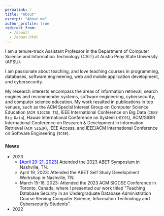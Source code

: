 ```yaml
---
permalink: /
title: "About"
excerpt: "About me"
author_profile: true
redirect_from: 
  - /about/
  - /about.html
---
```

I am a tenure-track Assistant Professor in the <a style="text-decoration:none" href="https://www.apsu.edu/csci/">Department of Computer Science and Information Technology (CSIT)</a> at <a style="text-decoration:none" href="https://www.apsu.edu/index.php">Austin Peay State University (APSU)</a>. 

I am passionate about teaching, and love teaching courses in programming, databases, software engineering, web and mobile application development, and  cybersecurity.

My research interests encompass the areas of information retrieval, search engines and recommender systems, software engineering, cybersecurity, and computer science education. My work resulted in publications in top venues, such as the ACM Special Interest Group on Computer Science Education (<a style="text-decoration:none" href="https://www.sigcse.org/events/symposia/index.html">`ACM SIGCSE TS`</a>), IEEE International Conference on Big Data (`IEEE Big Data`), Hawaii International Conference on System (`HICSS`), ACM/SIGIR International Conference on Research & Development in Information Retrieval (`ACM SIGIR`), IEEE Access, and IEEE/ACM International Conference on Software Engineering (`ICSE`). 

### News

  * 2023 
      * <span style="color: blue">[April 20-21, 2023]</span> Attended the 2023 ABET Symposium in Nashville, TN.
      * April 19, 2023: Attended the ABET Self Study Development Workshop in Nashville, TN.  
      * March 15-18, 2023: Attended the 2023 ACM SIGCSE Conference in Toronto, Canada, where I presented our work titled "Teaching Database Security in an Undergraduate Database Administration Course Serving Computer Science, Information Technology and Cybersecurity Students".
  * 2022
    
